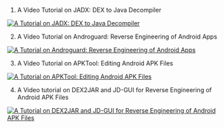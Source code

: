 1) A Video Tutorial on JADX: DEX to Java Decompiler

[![A Tutorial on JADX: DEX to Java Decompiler](https://i9.ytimg.com/vi_webp/WfL53todv90/mqdefault.webp?time=1609964700000&sqp=CJy52P8F&rs=AOn4CLAWSW7RvpzUT9D3DNz73IO_0B6iww)](https://youtu.be/WfL53todv90) 

2) A Video Tutorial on Androguard: Reverse Engineering of Android Apps

[![A Tutorial on Androguard: Reverse Engineering of Android Apps](https://i9.ytimg.com/vi_webp/yJx0a1ICyUw/mqdefault.webp?time=1609964700000&sqp=CJy52P8F&rs=AOn4CLCh20LahsxgQI7wRlB9Sh2PbcdkyQ)](https://youtu.be/yJx0a1ICyUw) 

3) A Video Tutorial on APKTool: Editing Android APK Files 

[![A Tutorial on APKTool: Editing Android APK Files](https://i9.ytimg.com/vi_webp/o7zgakEbADo/mqdefault.webp?time=1609964700000&sqp=CJy52P8F&rs=AOn4CLBcH-PQyClBptO_AyylokvjTo8UpQ)](https://youtu.be/o7zgakEbADo) 
 
4) A Video tutorial on DEX2JAR and JD-GUI for Reverse Engineering of Android APK Files

[![A Tutorial on DEX2JAR and JD-GUI for Reverse Engineering of Android APK Files](https://i9.ytimg.com/vi_webp/o7zgakEbADo/mqdefault.webp?time=1609964700000&sqp=CJy52P8F&rs=AOn4CLBcH-PQyClBptO_AyylokvjTo8UpQ)](https://youtu.be/yGxH72e9V0c) 
